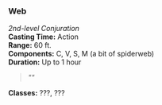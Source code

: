 ### Web  
*2nd-level Conjuration*  
**Casting Time:** Action  
**Range:** 60 ft.  
**Components:** C, V, S, M (a bit of spiderweb)  
**Duration:** Up to 1 hour  

> *""*

**Classes:** ???, ???